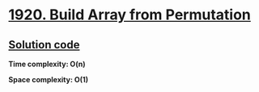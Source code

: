 # [1920. Build Array from Permutation](https://leetcode.com/problems/build-array-from-permutation)

## [Solution code](https://github.com/alexengrig/leetcode/blob/main/src/main/java/dev/alexengrig/leetcode/_1920_build_array_from_permutation/Solution.java)

**Time complexity: O(n)**

**Space complexity: O(1)**
